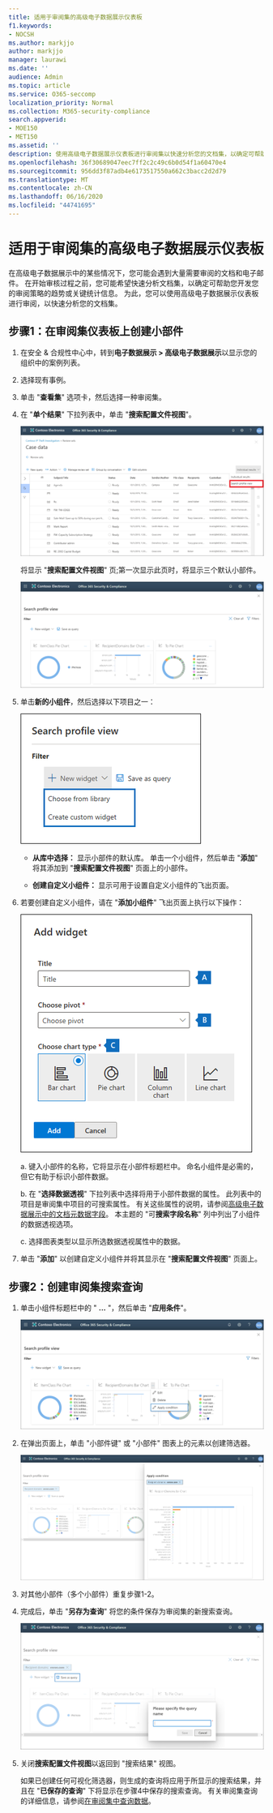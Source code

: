 ```yaml
---
title: 适用于审阅集的高级电子数据展示仪表板
f1.keywords:
- NOCSH
ms.author: markjjo
author: markjjo
manager: laurawi
ms.date: ''
audience: Admin
ms.topic: article
ms.service: O365-seccomp
localization_priority: Normal
ms.collection: M365-security-compliance
search.appverid:
- MOE150
- MET150
ms.assetid: ''
description: 使用高级电子数据展示仪表板进行审阅集以快速分析您的文档集，以确定可帮助您开发您的审阅策略的趋势或关键统计信息。
ms.openlocfilehash: 36f30689047eec7ff2c2c49c6b0d54f1a60470e4
ms.sourcegitcommit: 956dd3f87adb4e6173517550a662c3bacc2d2d79
ms.translationtype: MT
ms.contentlocale: zh-CN
ms.lasthandoff: 06/16/2020
ms.locfileid: "44741695"
---
```

# <a name="advanced-ediscovery-dashboard-for-review-sets"></a>适用于审阅集的高级电子数据展示仪表板

在高级电子数据展示中的某些情况下，您可能会遇到大量需要审阅的文档和电子邮件。 在开始审核过程之前，您可能希望快速分析文档集，以确定可帮助您开发您的审阅策略的趋势或关键统计信息。 为此，您可以使用高级电子数据展示仪表板进行审阅，以快速分析您的文档集。

## <a name="step-1-create-a-widget-on-the-review-set-dashboard"></a>步骤1：在审阅集仪表板上创建小部件

1. 在安全 & 合规性中心中，转到**电子数据展示 > 高级电子数据展示**以显示您的组织中的案例列表。
  
2. 选择现有事例。
  
3. 单击 "**查看集**" 选项卡，然后选择一种审阅集。
  
4. 在 "**单个结果**" 下拉列表中，单击 "**搜索配置文件视图**"。 

   ![DashbordPivot](../media/dashboardpivot.png)

   将显示 "**搜索配置文件视图**" 页;第一次显示此页时，将显示三个默认小部件。

   ![仪表板](../media/dashboardonly.png)
  
5. 单击**新的小组件**，然后选择以下项目之一：

   !["新建小组件" 下拉列表](../media/NewWidgetDropdownBox.png)

   - **从库中选择：** 显示小部件的默认库。 单击一个小组件，然后单击 "**添加**" 将其添加到 "**搜索配置文件视图**" 页面上的小部件。
  
   - **创建自定义小组件：** 显示可用于设置自定义小组件的飞出页面。 

6. 若要创建自定义小组件，请在 "**添加小组件**" 飞出页面上执行以下操作：

   ![创建小组件](../media/addwidget.png)

    a. 键入小部件的名称，它将显示在小部件标题栏中。 命名小组件是必需的，但它有助于标识小部件数据。

    b. 在 "**选择数据透视**" 下拉列表中选择将用于小部件数据的属性。 此列表中的项目是审阅集中项目的可搜索属性。 有关这些属性的说明，请参阅[高级电子数据展示中的文档元数据字段](document-metadata-fields-in-Advanced-eDiscovery.md)。 本主题的 "可**搜索字段名称**" 列中列出了小组件的数据透视选项。

    c. 选择图表类型以显示所选数据透视属性中的数据。

  6. 单击 "**添加**" 以创建自定义小组件并将其显示在 "**搜索配置文件视图**" 页面上。

## <a name="step-2-create-a-review-set-search-query"></a>步骤2：创建审阅集搜索查询

1. 单击小组件标题栏中的 " **...** "，然后单击 "**应用条件**"。

   ![仪表板](../media/searchprofilehome.png)

2. 在弹出页面上，单击 "小部件键" 或 "小部件" 图表上的元素以创建筛选器。

   ![CreateFilter](../media/applyconditionfilter.png)

3. 对其他小部件（多个小部件）重复步骤1-2。 

4. 完成后，单击 "**另存为查询**" 将您的条件保存为审阅集的新搜索查询。

   ![Query](../media/savequery.png)

5. 关闭**搜索配置文件视图**以返回到 "搜索结果" 视图。

   如果已创建任何可视化筛选器，则生成的查询将应用于所显示的搜索结果，并且在 "**已保存的查询**" 下将显示在步骤4中保存的搜索查询。 有关审阅集查询的详细信息，请参阅[在审阅集中查询数据](review-set-search.md)。
